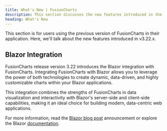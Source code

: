 ```yaml
---
title: What's New | FusionCharts
description: This section discusses the new features introduced in the latest version.
heading: What's New
---
```


This section is for users using the previous version of FusionCharts in their application. Here, we'll talk about the new features introduced in v3.22.x.

## Blazor Integration

FusionCharts release version 3.22 introduces the Blazor integration with FusionCharts. Integrating FusionCharts with Blazor allows you to leverage the power of both technologies to create dynamic, data-driven, and highly customizable charts within your Blazor applications.

This integration combines the strengths of FusionCharts in data visualization and interactivity with Blazor's server-side and client-side capabilities, making it an ideal choice for building modern, data-centric web applications.

For more information, read the [Blazor blog post](https://www.fusioncharts.com/blog/fusioncharts-v3-22-elevating-data-visualization-with-blazor-integration) announcement or explore the Blazor [documentation](/getting-started/your-first-chart-using-blazor). 
 
 

